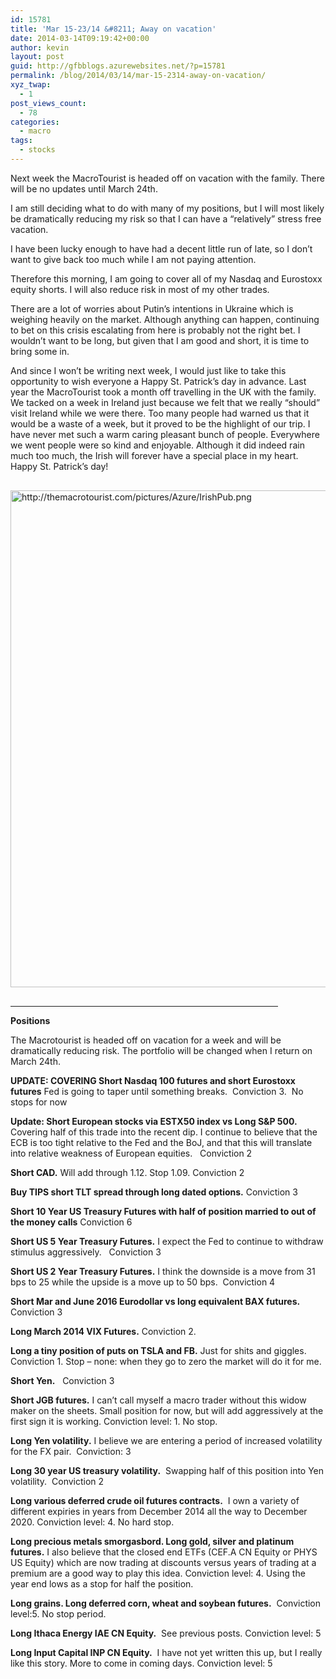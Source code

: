 ```yaml
---
id: 15781
title: 'Mar 15-23/14 &#8211; Away on vacation'
date: 2014-03-14T09:19:42+00:00
author: kevin
layout: post
guid: http://gfbblogs.azurewebsites.net/?p=15781
permalink: /blog/2014/03/14/mar-15-2314-away-on-vacation/
xyz_twap:
  - 1
post_views_count:
  - 78
categories:
  - macro
tags:
  - stocks
---
```

Next week the MacroTourist is headed off on vacation with the family. There will be no updates until March 24th. 

I am still deciding what to do with many of my positions, but I will most likely be dramatically reducing my risk so that I can have a &#8220;relatively&#8221; stress free vacation.

I have been lucky enough to have had a decent little run of late, so I don&#8217;t want to give back too much while I am not paying attention.

Therefore this morning, I am going to cover all of my Nasdaq and Eurostoxx equity shorts. I will also reduce risk in most of my other trades.

There are a lot of worries about Putin&#8217;s intentions in Ukraine which is weighing heavily on the market. Although anything can happen, continuing to bet on this crisis escalating from here is probably not the right bet. I wouldn&#8217;t want to be long, but given that I am good and short, it is time to bring some in. 

And since I won&#8217;t be writing next week, I would just like to take this opportunity to wish everyone a Happy St. Patrick&#8217;s day in advance. Last year the MacroTourist took a month off travelling in the UK with the family. We tacked on a week in Ireland just because we felt that we really &#8220;should&#8221; visit Ireland while we were there. Too many people had warned us that it would be a waste of a week, but it proved to be the highlight of our trip. I have never met such a warm caring pleasant bunch of people. Everywhere we went people were so kind and enjoyable. Although it did indeed rain much too much, the Irish will forever have a special place in my heart. Happy St. Patrick&#8217;s day! 


  <img src="http://themacrotourist.com/pictures/Azure/IrishPub.png" style="margin:30px auto;display:block;" alt="http://themacrotourist.com/pictures/Azure/IrishPub.png" width="600" height="795">

<hr size="2" width="85%" />

**Positions**

The Macrotourist is headed off on vacation for a week and will be dramatically reducing risk. The portfolio will be changed when I return on March 24th.

**UPDATE: COVERING Short Nasdaq 100 futures and short Eurostoxx futures** Fed is going to taper until something breaks.  Conviction 3.  No stops for now

**Update: Short European stocks via ESTX50 index vs Long S&P 500.** Covering half of this trade into the recent dip. I continue to believe that the ECB is too tight relative to the Fed and the BoJ, and that this will translate into relative weakness of European equities.   Conviction 2

**Short CAD.** Will add through 1.12. Stop 1.09. Conviction 2

**Buy TIPS short TLT spread through long dated options.** Conviction 3

**Short 10 Year US Treasury Futures with half of position married to out of the money calls** Conviction 6

**Short US 5 Year Treasury Futures.** I expect the Fed to continue to withdraw stimulus aggressively.   Conviction 3

**Short US 2 Year Treasury Futures.** I think the downside is a move from 31 bps to 25 while the upside is a move up to 50 bps.  Conviction 4

**Short Mar and June 2016 Eurodollar vs long equivalent BAX futures.** Conviction 3

**Long March 2014 VIX Futures.** Conviction 2. 

**Long a tiny position of puts on TSLA and FB.** Just for shits and giggles. Conviction 1. Stop &#8211; none: when they go to zero the market will do it for me.

**Short Yen.**   Conviction 3

**Short JGB futures.** I can&#8217;t call myself a macro trader without this widow maker on the sheets. Small position for now, but will add aggressively at the first sign it is working. Conviction level: 1. No stop.

**Long Yen volatility.** I believe we are entering a period of increased volatility for the FX pair.  Conviction: 3

**Long 30 year US treasury volatility.**  Swapping half of this position into Yen volatility.  Conviction 2

**Long various deferred crude oil futures contracts.**  I own a variety of different expiries in years from December 2014 all the way to December 2020. Conviction level: 4. No hard stop.

**Long precious metals smorgasbord. Long gold, silver and platinum futures.** I also believe that the closed end ETFs (CEF.A CN Equity or PHYS US Equity) which are now trading at discounts versus years of trading at a premium are a good way to play this idea. Conviction level: 4. Using the year end lows as a stop for half the position.

**Long grains. Long deferred corn, wheat and soybean futures.**  Conviction level:5. No stop period.

**Long Ithaca Energy IAE CN Equity.**  See previous posts. Conviction level: 5

**Long Input Capital INP CN Equity.**  I have not yet written this up, but I really like this story. More to come in coming days. Conviction level: 5

&nbsp;